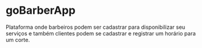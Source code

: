 # goBarberApp
Plataforma onde barbeiros podem ser cadastrar para disponibilizar seu serviços e também clientes podem se cadastrar e registrar um horário para um corte. 
